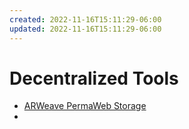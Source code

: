 ```yaml
---
created: 2022-11-16T15:11:29-06:00
updated: 2022-11-16T15:11:29-06:00
---
```

# Decentralized Tools

* [ARWeave PermaWeb Storage](https://www.arweave.org/technology#permaweb)
* 